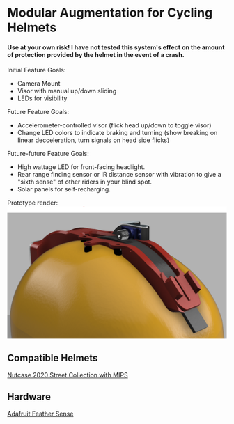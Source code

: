 # **M**odular **A**ugmentation for **C**ycling **H**elmets

#### Use at your own risk! I have not tested this system's effect on the amount of protection provided by the helmet in the event of a crash.

Initial Feature Goals:

- Camera Mount
- Visor with manual up/down sliding
- LEDs for visibility

Future Feature Goals:

- Accelerometer-controlled visor (flick head up/down to toggle visor)
- Change LED colors to indicate braking and turning (show breaking on linear decceleration, turn signals on head side flicks)

Future-future Feature Goals:
- High wattage LED for front-facing headlight.
- Rear range finding sensor or IR distance sensor with vibration to give a "sixth sense" of other riders in your blind spot.
- Solar panels for self-recharging.

Prototype render:
![](./prototype.png)

## Compatible Helmets

[Nutcase 2020 Street Collection with MIPS](https://nutcasehelmets.com/collections/adult/products/sun-day-solid-gloss-w-mips)

## Hardware

[Adafruit Feather Sense](https://learn.adafruit.com/adafruit-feather-sense)
